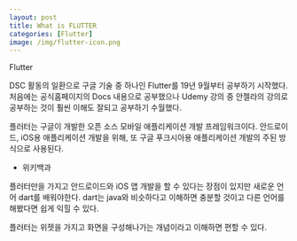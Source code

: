 ```yaml
---
layout: post
title: What is FLUTTER
categories: [Flutter]
image: /img/flutter-icon.png
---
```


Flutter

DSC 활동의 일환으로 구글 기술 중 하나인 Flutter를 19년 9월부터 공부하기 시작했다. 
처음에는 공식홈페이지의 Docs 내용으로 공부했으나 Udemy 강의 중 안젤라의 강의로 공부하는 것이
훨씬 이해도 잘되고 공부하기 수월했다. 

플러터는 구글이 개발한 오픈 소스 모바일 애플리케이션 개발 프레임워크이다. 
안드로이드, iOS용 애플리케이션 개발을 위해, 또 구글 푸크시아용 애플리케이션 개발의 주된 방식으로 사용된다.
- 위키백과

플러터만을 가지고 안드로이드와 iOS 앱 개발을 할 수 있다는 장점이 있지만 새로운 언어 dart를 배워야한다. 
dart는 java와 비슷하다고 이해하면 충분할 것이고 다른 언어를 해봤다면 쉽게 익힐 수 있다. 

플러터는 위젯을 가지고 화면을 구성해나가는 개념이라고 이해하면 편할 수 있다. 
